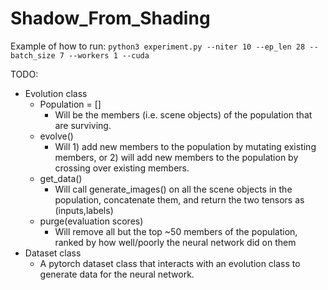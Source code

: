 # Shadow_From_Shading

Example of how to run:
`python3 experiment.py --niter 10 --ep_len 28 --batch_size 7 --workers 1 --cuda`



TODO:
- Evolution class
    - Population = []
        - Will be the members (i.e. scene objects) of the population that are surviving. 
    - evolve()
        - Will 1) add new members to the population by mutating existing members, or 2) will add new members to the population by crossing over existing members. 
    - get_data()
        - Will call generate_images() on all the scene objects in the population, concatenate them, and return the two tensors as (inputs,labels)
    - purge(evaluation scores)
        - Will remove all but the top ~50 members of the population, ranked by how well/poorly the neural network did on them
- Dataset class 
    - A pytorch dataset class that interacts with an evolution class to generate data for the neural network.
